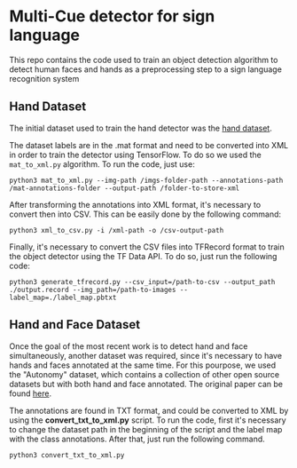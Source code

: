 # Multi-Cue detector for sign language

This repo contains the code used to train an object detection algorithm to detect human faces and hands as a preprocessing step to a sign language recognition system

## Hand Dataset
The initial dataset used to train the hand detector was the [hand dataset](https://www.robots.ox.ac.uk/~vgg/data/hands/).

The dataset labels are in the .mat format and need to be converted into XML in order to train the detector using TensorFlow. To do so we used the ```mat_to_xml.py``` algorithm. To run the code, just use:

```
python3 mat_to_xml.py --img-path /imgs-folder-path --annotations-path /mat-annotations-folder --output-path /folder-to-store-xml
```

After transforming the annotations into XML format, it's necessary to convert then into CSV. This can be easily done by the following command:
```
python3 xml_to_csv.py -i /xml-path -o /csv-output-path
```
Finally, it's necessary to convert the CSV files into TFRecord format to train the object detector using the TF Data API. To do so, just run the following code:
```
python3 generate_tfrecord.py --csv_input=/path-to-csv --output_path ./output.record --img_path=/path-to-images --label_map=./label_map.pbtxt
```

## Hand and Face Dataset
Once the goal of the most recent work is to detect hand and face simultaneously, another dataset was required, since it's necessary to have hands and faces annotated at the same time. For this pourpose, we used the "Autonomy" dataset, which contains a collection of other open source datasets but with both hand and face annotated. The original paper can be found [here](https://autonomy.cs.sfu.ca/doc/mohaimenian_iros2018.pdf).

The annotations are found in TXT format, and could be converted to XML by using the **convert_txt_to_xml.py** script. To run the code, first it's necessary to change the dataset path in the beginning of the script and the label map with the class annotations. After that, just run the following command.
```
python3 convert_txt_to_xml.py
```
